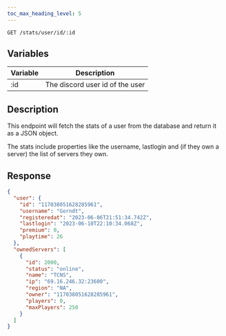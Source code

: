 ```yaml
---
toc_max_heading_level: 5
---
```


```
GET /stats/user/id/:id
```

## Variables

| Variable | Description                     |
| -------- | ------------------------------- |
| :id      | The discord user id of the user |

## Description

This endpoint will fetch the stats of a user from the database and return it as a JSON object.

The stats include properties like the username, lastlogin and (if they own a server) the list of servers they own.

## Response

```json
{
  "user": {
    "id": "117038051628285961",
    "username": "Gorndt",
    "registeredat": "2023-06-06T21:51:34.742Z",
    "lastlogin": "2023-06-10T22:10:34.068Z",
    "premium": 0,
    "playtime": 26
  },
  "ownedServers": [
    {
      "id": 2000,
      "status": "online",
      "name": "TCNS",
      "ip": "69.16.246.32:23600",
      "region": "NA",
      "owner": "117038051628285961",
      "players": 0,
      "maxPlayers": 250
    }
  ]
}       
```
